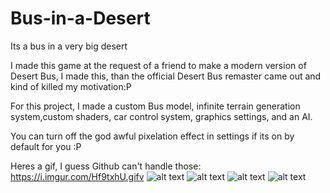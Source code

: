 # Bus-in-a-Desert
Its a bus in a very big desert

I made this game at the request of a friend to make a modern version of Desert Bus, I made this, than the official Desert Bus remaster came out and kind of killed my motivation:P

For this project, I made a custom Bus model, infinite terrain generation system,custom shaders, car control system, graphics settings, and an AI.

You can turn off the god awful pixelation effect in settings if its on by default for you :P

Heres a gif, I guess Github can't handle those: https://i.imgur.com/Hf9txhU.gifv
![alt text](https://i.imgur.com/e6tlowE.png)
![alt text](https://i.imgur.com/TXuBH5M.png)
![alt text](https://imgur.com/MbB9R6W)
![alt text](https://i.imgur.com/d4hRNJn.png)
